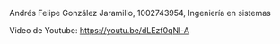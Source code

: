 Andrés Felipe González Jaramillo, 1002743954, Ingeniería en sistemas

Video de Youtube: https://youtu.be/dLEzf0qNl-A